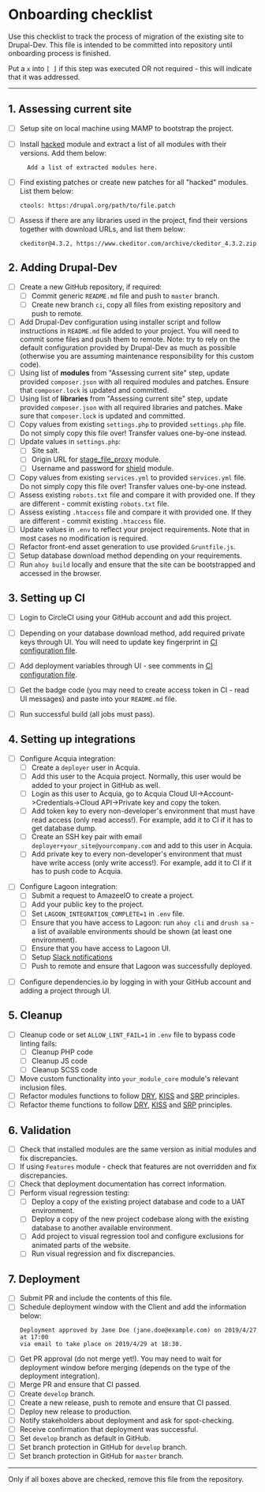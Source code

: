 Onboarding checklist
====================

Use this checklist to track the process of migration of the existing site 
to Drupal-Dev. This file is intended to be committed into repository until
onboarding process is finished. 

Put a `x` into `[ ]` if this step was executed OR not required - this will 
indicate that it was addressed.  

--------------------------------------------------------------------------------

## 1. Assessing current site

- [ ] Setup site on local machine using MAMP to bootstrap the project.
- [ ] Install [hacked](https://www.drupal.org/project/hacked) module and extract 
      a list of all modules with their versions. Add them below:      
  ```
    Add a list of extracted modules here.
  ```
      
- [ ] Find existing patches or create new patches for all "hacked" modules. List
      them below:
  ```
  ctools: https:/drupal.org/path/to/file.patch
  ```
- [ ] Assess if there are any libraries used in the project, find their 
      versions together with download URLs, and list them below:
  ```
  ckeditor@4.3.2, https://www.ckeditor.com/archive/ckeditor_4.3.2.zip
  ```             
      
## 2. Adding Drupal-Dev
 
- [ ] Create a new GitHub repository, if required:
    - [ ] Commit generic `README.md` file and push to `master` branch.
    - [ ] Create new branch `ci`, copy all files from existing repository and
          push to remote.    
- [ ] Add Drupal-Dev configuration using installer script and follow 
      instructions in `README.md` file added to your project. You will need to 
      commit some files and push them to remote. Note: try to rely on the 
      default configuration provided by Drupal-Dev as much as possible 
      (otherwise you are assuming maintenance responsibility for this custom 
      code).
- [ ] Using list of **modules** from "Assessing current site" step, update provided
      `composer.json` with all required modules and patches. Ensure that
      `composer.lock` is updated and committed.
- [ ] Using list of **libraries** from "Assessing current site" step, update 
      provided `composer.json` with all required libraries and patches. Make
      sure that `composer.lock` is updated and committed.
- [ ] Copy values from existing `settings.php` to provided `settings.php` file. 
      Do not simply copy this file over! Transfer values one-by-one instead.
- [ ] Update values in `settings.php`:
    - [ ] Site salt.
    - [ ] Origin URL for [stage_file_proxy](https://www.drupal.org/project/stage_file_proxy) module.
    - [ ] Username and password for [shield](https://www.drupal.org/project/shield) module.                      
- [ ] Copy values from existing `services.yml` to provided `services.yml` file.
      Do not simply copy this file over! Transfer values one-by-one instead.
- [ ] Assess existing `robots.txt` file and compare it with provided one. If 
      they are different - commit existing `robots.txt` file.
- [ ] Assess existing `.htaccess` file and compare it with provided one. If 
      they are different - commit existing `.htaccess` file.                                                
- [ ] Update values in `.env` to reflect your project requirements. Note that
      in most cases no modification is required.
- [ ] Refactor front-end asset generation to use provided `Gruntfile.js`.      
- [ ] Setup database download method depending on your requirements.
- [ ] Run `ahoy build` locally and ensure that the site can be bootstrapped
      and accessed in the browser.

## 3. Setting up CI
     
- [ ] Login to CircleCI using your GitHub account and add this project.
- [ ] Depending on your database download method, add required private keys
      through UI. You will need to update key fingerprint in
      [CI configuration file](.circleci/config.yml). 
- [ ] Add deployment variables through UI - see comments in 
      [CI configuration file](.circleci/config.yml).                      
- [ ] Get the badge code (you may need to create access token in CI - read UI 
      messages) and paste into your `README.md` file.
- [ ] Run successful build (all jobs must pass).       


## 4. Setting up integrations

[//]: # (#;< ACQUIA)

- [ ] Configure Acquia integration:
    - [ ] Create a `deployer` user in Acquia. 
    - [ ] Add this user to the Acquia project. Normally, this user would be 
          added to your project in GitHub as well.
    - [ ] Login as this user to Acquia, go to 
          Acquia Cloud UI->Account->Credentials->Cloud API->Private key and 
          copy the token.
    - [ ] Add token key to every non-developer's environment that must have 
          read access (only read access!). For example, add it to CI if
          it has to get database dump.            
    - [ ] Create an SSH key pair with email `deployer+your_site@yourcompany.com`
          and add to this user in Acquia.
    - [ ] Add private key to every non-developer's environment that must have 
          write access (only write access!). For example, add it to CI if
          it has to push code to Acquia.          

[//]: # (#;> ACQUIA)

[//]: # (#;< LAGOON)

- [ ] Configure Lagoon integration:          
    - [ ] Submit a request to AmazeeIO to create a project. 
    - [ ] Add your public key to the project.
    - [ ] Set `LAGOON_INTEGRATION_COMPLETE=1` in `.env` file.
    - [ ] Ensure that you have access to Lagoon: run `ahoy cli` and `drush sa` -
          a list of available environments should be shown (at least one 
          environment).
    - [ ] Ensure that you have access to Lagoon UI. 
    - [ ] Setup [Slack notifications](https://lagoon.readthedocs.io/en/latest/administering_lagoon/graphql_api/#adding-notifications-to-the-project)   
    - [ ] Push to remote and ensure that Lagoon was successfully deployed.
    
[//]: # (#;> LAGOON)

[//]: # (#;< DEPENDENCIESIO)  
                           
- [ ] Configure dependencies.io by logging in with your GitHub account and 
      adding a project through UI. 
      
[//]: # (#;> DEPENDENCIESIO)
     
## 5. Cleanup

- [ ] Cleanup code or set `ALLOW_LINT_FAIL=1` in `.env` file to bypass code 
      linting fails:
    - [ ] Cleanup PHP code
    - [ ] Cleanup JS code
    - [ ] Cleanup SCSS code
- [ ] Move custom functionality into `your_module_core` module's relevant 
      inclusion files.
- [ ] Refactor modules functions to follow [DRY](https://en.wikipedia.org/wiki/Don%27t_repeat_yourself),
      [KISS](https://en.wikipedia.org/wiki/KISS_principle) and 
      [SRP](https://en.wikipedia.org/wiki/Single_responsibility_principle) 
      principles.       
- [ ] Refactor theme functions to follow [DRY](https://en.wikipedia.org/wiki/Don%27t_repeat_yourself),
      [KISS](https://en.wikipedia.org/wiki/KISS_principle) and 
      [SRP](https://en.wikipedia.org/wiki/Single_responsibility_principle) 
      principles.       

## 6. Validation

- [ ] Check that installed modules are the same version as initial modules and
      fix discrepancies. 
- [ ] If using `Features` module - check that features are not overridden and 
      fix discrepancies.
- [ ] Check that deployment documentation has correct information.
- [ ] Perform visual regression testing: 
    - [ ] Deploy a copy of the existing project database and code to a UAT 
          environment.
    - [ ] Deploy a copy of the new project codebase along with the existing
          database to another available environment.
    - [ ] Add project to visual regression tool and configure exclusions for 
          animated parts of the website.                       
    - [ ] Run visual regression and fix discrepancies.

## 7. Deployment

- [ ] Submit PR and include the contents of this file.
- [ ] Schedule deployment window with the Client and add the information below:
  ```
  Deployment approved by Jane Doe (jane.doe@example.com) on 2019/4/27 at 17:00 
  via email to take place on 2019/4/29 at 18:30.
  ``` 
- [ ] Get PR approval (do not merge yet!). You may need to wait for deployment 
      window before merging (depends on the type of the deployment integration). 
- [ ] Merge PR and ensure that CI passed.
- [ ] Create `develop` branch.
- [ ] Create a new release, push to remote and ensure that CI passed.
- [ ] Deploy new release to production.
- [ ] Notify stakeholders about deployment and ask for spot-checking.
- [ ] Receive confirmation that deployment was successful.
- [ ] Set `develop` branch as default in GitHub.
- [ ] Set branch protection in GitHub for `develop` branch.
- [ ] Set branch protection in GitHub for `master` branch.

--------------------------------------------------------------------------------

Only if all boxes above are checked, remove this file from the repository.  
       
